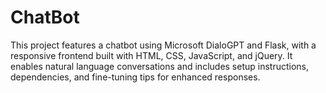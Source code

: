 # ChatBot
This project features a chatbot using Microsoft DialoGPT and Flask, with a responsive frontend built with HTML, CSS, JavaScript, and jQuery. It enables natural language conversations and includes setup instructions, dependencies, and fine-tuning tips for enhanced responses.
